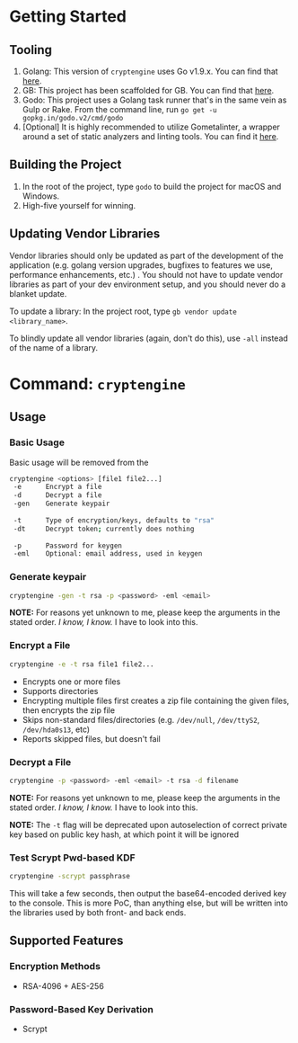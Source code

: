 # Getting Started

## Tooling

1) Golang: This version of `cryptengine` uses Go v1.9.x. You can find that [here](https://golang.org/dl/).
2) GB: This project has been scaffolded for GB. You can find that [here](https://getgb.io/docs/install/).
3) Godo: This project uses a Golang task runner that's in the same vein as Gulp or Rake. From the command line, run `go get -u gopkg.in/godo.v2/cmd/godo`
4) [Optional] It is highly recommended to utilize Gometalinter, a wrapper around a set of static analyzers and linting tools. You can find it [here](https://github.com/alecthomas/gometalinter).

## Building the Project

1) In the root of the project, type `godo` to build the project for macOS and Windows.
2) High-five yourself for winning.

## Updating Vendor Libraries

Vendor libraries should only be updated as part of the development of the application (e.g. golang version upgrades, bugfixes to features we use, performance enhancements, etc.) . You should not have to update vendor libraries as part of your dev environment setup, and you should never do a blanket update.

To update a library:
In the project root, type `gb vendor update <library_name>`.

To blindly update all vendor libraries (again, don't do this), use `-all` instead of the name of a library.

# Command: `cryptengine`

## Usage

### Basic Usage
Basic usage will be removed from the 
```bash
cryptengine <options> [file1 file2...]
 -e      Encrypt a file
 -d      Decrypt a file
 -gen    Generate keypair
 
 -t      Type of encryption/keys, defaults to "rsa"
 -dt     Decrypt token; currently does nothing
 
 -p      Password for keygen
 -eml    Optional: email address, used in keygen
```

### Generate keypair
```bash
cryptengine -gen -t rsa -p <password> -eml <email>
```

**NOTE:** For reasons yet unknown to me, please keep the arguments in the stated order. *I know, I know.* I have to look into this.

### Encrypt a File
```bash
cryptengine -e -t rsa file1 file2...
```

* Encrypts one or more files
* Supports directories
* Encrypting multiple files first creates a zip file containing the given files, then encrypts the zip file
* Skips non-standard files/directories (e.g. `/dev/null`, `/dev/ttyS2`, `/dev/hda0s13`, etc)
* Reports skipped files, but doesn't fail

### Decrypt a File
```bash
cryptengine -p <password> -eml <email> -t rsa -d filename
```
**NOTE:** For reasons yet unknown to me, please keep the arguments in the stated order. *I know, I know.* I have to look into this.

**NOTE:** The `-t` flag will be deprecated upon autoselection of correct private key based on public key hash, at which point it will be ignored

### Test Scrypt Pwd-based KDF
```bash
cryptengine -scrypt passphrase
```
This will take a few seconds, then output the base64-encoded derived key to the console. This is more PoC, than anything else, but will be written into the libraries used by both front- and back ends.

## Supported Features

### Encryption Methods

* RSA-4096 + AES-256

### Password-Based Key Derivation

* Scrypt
